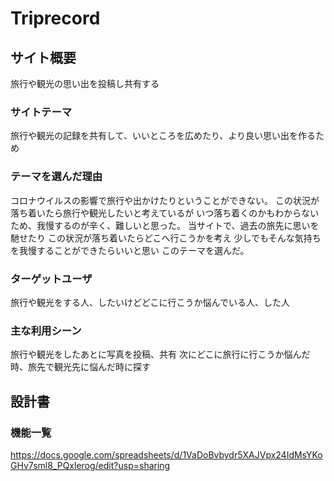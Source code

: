 # Triprecord

## サイト概要
旅行や観光の思い出を投稿し共有する

### サイトテーマ
旅行や観光の記録を共有して、いいところを広めたり、より良い思い出を作るため

### テーマを選んだ理由
コロナウイルスの影響で旅行や出かけたりということができない。
この状況が落ち着いたら旅行や観光したいと考えているが
いつ落ち着くのかもわからないため、我慢するのが辛く、難しいと思った。
当サイトで、過去の旅先に思いを馳せたり
この状況が落ち着いたらどこへ行こうかを考え
少しでもそんな気持ちを我慢することができたらいいと思い
このテーマを選んだ。

### ターゲットユーザ
旅行や観光をする人、したいけどどこに行こうか悩んでいる人、した人


### 主な利用シーン
旅行や観光をしたあとに写真を投稿、共有
次にどこに旅行に行こうか悩んだ時、旅先で観光先に悩んだ時に探す

## 設計書

### 機能一覧
https://docs.google.com/spreadsheets/d/1VaDoBvbydr5XAJVpx24IdMsYKoGHv7sml8_PQxlerog/edit?usp=sharing

